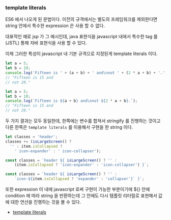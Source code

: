 ### template literals

ES6 에서 나오게 된 문법이다. 이전의 규격에서는 별도의 프레임워크를 제외한다면 string 안에서 특수한 expression 은 사용 할 수 없다.

대표적인 예로 jsp 가 그 예시인데, java 표현식을 javascript 내에서 특수한 tag 를 (JSTL) 통해 자바 표현식을 사용 할 수 있다.

이제 그러한 특성이 javascript 내 기본 규격으로 지정된게 template literals 이다.

```javascript
let a = 5;
let b = 10;
console.log('Fifteen is ' + (a + b) + ' and\nnot ' + (2 * a + b) + '.');
// "Fifteen is 15 and
// not 20."

let a = 5;
let b = 10;
console.log(`Fifteen is ${a + b} and\nnot ${2 * a + b}.`);
// "Fifteen is 15 and
// not 20."
```

두 가지 결과는 모두 동일한데, 한쪽에는 변수를 합쳐서 stringify 를 진행하는 것이고 다른 한쪽은 `template literals` 를 이용해서
구현을 한 string 이다.

```javascript
let classes = 'header';
classes += (isLargeScreen() ?
  '' : item.isCollapsed ?
    ' icon-expander' : ' icon-collapser');

const classes = `header ${ isLargeScreen() ? '' :
    (item.isCollapsed ? 'icon-expander' : 'icon-collapser') }`;

const classes = `header ${ isLargeScreen() ? '' :
    `icon-${item.isCollapsed ? 'expander' : 'collapser'}` }`;
```

또한 expression 이 내에 javascript 로써 구현이 가능한 부분이기에 ${} 안에 condition 에 따라 string 을 반환하는데 그 안에도
다시 템플릿 리터럴로 표현해서 값에 대한 연산을 진행하는 것을 볼 수 있다.

- [template literals](https://developer.mozilla.org/en-US/docs/Web/JavaScript/Reference/Template_literals)